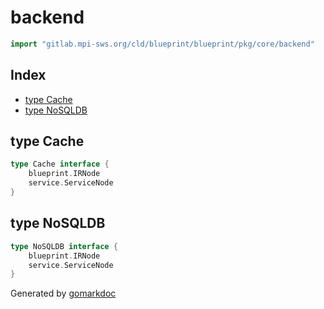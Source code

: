 <!-- Code generated by gomarkdoc. DO NOT EDIT -->

# backend

```go
import "gitlab.mpi-sws.org/cld/blueprint/blueprint/pkg/core/backend"
```

## Index

- [type Cache](<#Cache>)
- [type NoSQLDB](<#NoSQLDB>)


<a name="Cache"></a>
## type Cache



```go
type Cache interface {
    blueprint.IRNode
    service.ServiceNode
}
```

<a name="NoSQLDB"></a>
## type NoSQLDB



```go
type NoSQLDB interface {
    blueprint.IRNode
    service.ServiceNode
}
```

Generated by [gomarkdoc](<https://github.com/princjef/gomarkdoc>)

